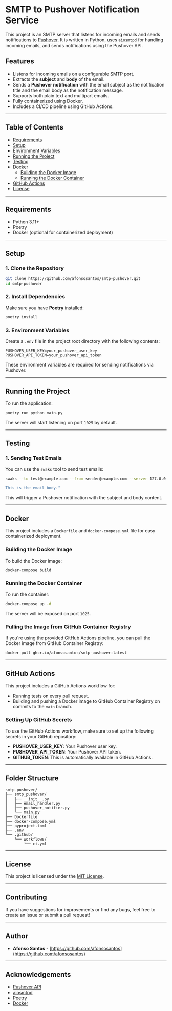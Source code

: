 
# SMTP to Pushover Notification Service

This project is an SMTP server that listens for incoming emails and sends notifications to [Pushover](https://pushover.net/). It is written in Python, uses `aiosmtpd` for handling incoming emails, and sends notifications using the Pushover API.

## Features

- Listens for incoming emails on a configurable SMTP port.
- Extracts the **subject** and **body** of the email.
- Sends a **Pushover notification** with the email subject as the notification title and the email body as the notification message.
- Supports both plain text and multipart emails.
- Fully containerized using Docker.
- Includes a CI/CD pipeline using GitHub Actions.

---

## Table of Contents

- [Requirements](#requirements)
- [Setup](#setup)
- [Environment Variables](#environment-variables)
- [Running the Project](#running-the-project)
- [Testing](#testing)
- [Docker](#docker)
  - [Building the Docker Image](#building-the-docker-image)
  - [Running the Docker Container](#running-the-docker-container)
- [GitHub Actions](#github-actions)
- [License](#license)

---

## Requirements

- Python 3.11+
- Poetry
- Docker (optional for containerized deployment)

---

## Setup

### 1. Clone the Repository

```bash
git clone https://github.com/afonsosantos/smtp-pushover.git
cd smtp-pushover
```

### 2. Install Dependencies

Make sure you have **Poetry** installed:

```bash
poetry install
```

### 3. Environment Variables

Create a `.env` file in the project root directory with the following contents:

```
PUSHOVER_USER_KEY=your_pushover_user_key
PUSHOVER_API_TOKEN=your_pushover_api_token
```

These environment variables are required for sending notifications via Pushover.

---

## Running the Project

To run the application:

```bash
poetry run python main.py
```

The server will start listening on port `1025` by default.

---

## Testing

### 1. Sending Test Emails

You can use the `swaks` tool to send test emails:

```bash
swaks --to test@example.com --from sender@example.com --server 127.0.0.1:1025 --data "Subject: Test Email

This is the email body."
```

This will trigger a Pushover notification with the subject and body content.

---

## Docker

This project includes a `Dockerfile` and `docker-compose.yml` file for easy containerized deployment.

### Building the Docker Image

To build the Docker image:

```bash
docker-compose build
```

### Running the Docker Container

To run the container:

```bash
docker-compose up -d
```

The server will be exposed on port `1025`.

### Pulling the Image from GitHub Container Registry

If you're using the provided GitHub Actions pipeline, you can pull the Docker image from GitHub Container Registry:

```bash
docker pull ghcr.io/afonsosantos/smtp-pushover:latest
```

---

## GitHub Actions

This project includes a GitHub Actions workflow for:

- Running tests on every pull request.
- Building and pushing a Docker image to GitHub Container Registry on commits to the `main` branch.

### Setting Up GitHub Secrets

To use the GitHub Actions workflow, make sure to set up the following secrets in your GitHub repository:

- **PUSHOVER_USER_KEY**: Your Pushover user key.
- **PUSHOVER_API_TOKEN**: Your Pushover API token.
- **GITHUB_TOKEN**: This is automatically available in GitHub Actions.

---

## Folder Structure

```
smtp-pushover/
├── smtp_pushover/
│   ├── __init__.py
│   ├── email_handler.py
│   ├── pushover_notifier.py
│   └── main.py
├── Dockerfile
├── docker-compose.yml
├── pyproject.toml
├── .env
└── .github/
    └── workflows/
        └── ci.yml
```

---

## License

This project is licensed under the [MIT License](https://opensource.org/license/mit).

---

## Contributing

If you have suggestions for improvements or find any bugs, feel free to create an issue or submit a pull request!

---

## Author

- **Afonso Santos** - [https://github.com/afonsosantos](https://github.com/afonsosantos)

---

## Acknowledgements

- [Pushover API](https://pushover.net/)
- [aiosmtpd](https://aiosmtpd.readthedocs.io/)
- [Poetry](https://python-poetry.org/)
- [Docker](https://www.docker.com/)
